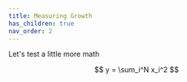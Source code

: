 ```yaml
---
title: Measuring Growth
has_children: true
nav_order: 2
---
```


Let's test a little more math

$$
y = \sum_i^N x_i^2
$$

